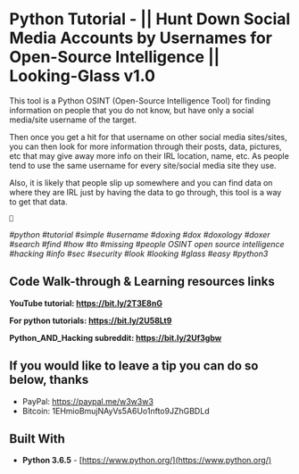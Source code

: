 # Python Tutorial - || Hunt Down Social Media Accounts by Usernames for Open-Source Intelligence || Looking-Glass v1.0

This tool is a Python OSINT (Open-Source Intelligence Tool) for finding information on people that you do not know, but have only a social media/site username of the target.

Then once you get a hit for that username on other social media sites/sites, you can then look for more information through their posts, data, pictures, etc that may give away more info on their IRL location, name, etc. As people tend to use the same username for every site/social media site they use.

Also, it is likely that people slip up somewhere and you can find data on where they are IRL just by having the data to go through, this tool is a way to get that data.

    🙏

*#python* *#tutorial* *#simple* *#username* *#doxing* *#dox* *#doxology* *#doxer* *#search* *#find* *#how* *#to* *#missing* *#people* *OSINT* *open* *source* *intelligence* *#hacking* *#info* *#sec* *#security* *#look* *#looking* *#glass* *#easy* *#python3*

## Code Walk-through & Learning resources links

**YouTube tutorial: https://bit.ly/2T3E8nG**

**For python tutorials: https://bit.ly/2U58Lt9**

**Python_AND_Hacking subreddit: https://bit.ly/2Uf3gbw**

## If you would like to leave a tip you can do so below, thanks 
* PayPal: https://paypal.me/w3w3w3
* Bitcoin: 1EHmioBmujNAyVs5A6Uo1nfto9JZhGBDLd


## Built With

* **Python 3.6.5** - [https://www.python.org/](https://www.python.org/)
